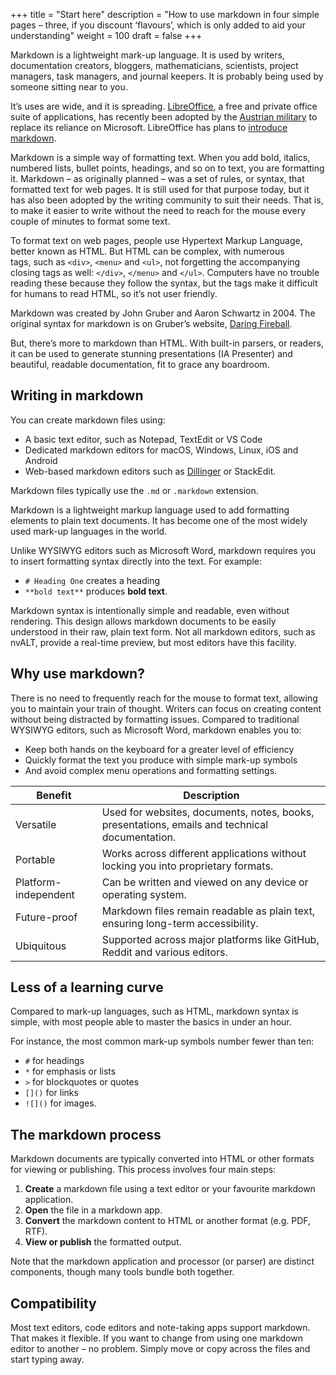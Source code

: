 +++
title = "Start here"
description = "How to use markdown in four simple pages – three, if you discount ‘flavours’, which is only added to aid your understanding"
weight = 100
draft = false
+++

Markdown is a lightweight mark-up language. It is used by writers, documentation creators, bloggers, mathematicians, scientists, project managers, task managers, and journal keepers. It is probably being used by someone sitting near to you.

It’s uses are wide, and it is spreading. [LibreOffice](https://www.libreoffice.org), a free and private office suite of applications, has recently been adopted by the [Austrian military](https://www.archyde.com/microsoft-is-retired-bundesheer-changes-to-libreoffice-it-security/) to replace its reliance on Microsoft. LibreOffice has plans to [introduce markdown](https://news.itsfoss.com/libreoffice-markdown-support/).

Markdown is a simple way of formatting text. When you add bold, italics, numbered lists, bullet points, headings, and so on to text, you are formatting it. Markdown – as originally planned – was a set of rules, or syntax, that formatted text for web pages. It is still used for that purpose today, but it has also been adopted by the writing community to suit their needs. That is, to make it easier to write without the need to reach for the mouse every couple of minutes to format some text.

To format text on web pages, people use Hypertext Markup Language, better known as HTML. But HTML can be complex, with numerous tags, such as `<div>`, `<menu>` and `<ul>`, not forgetting the accompanying closing tags as well: `</div>`, `</menu>` and `</ul>`. Computers have no trouble reading these because they follow the syntax, but the tags make it difficult for humans to read HTML, so it’s not user friendly.

Markdown was created by John Gruber and Aaron Schwartz in 2004. The original syntax for markdown is on Gruber’s website, [Daring Fireball](https://daringfireball.net/projects/markdown/syntax).

But, there’s more to markdown than HTML. With built-in parsers, or readers, it can be used to generate stunning presentations (IA Presenter) and beautiful, readable documentation, fit to grace any boardroom.

## Writing in markdown

You can create markdown files using:

* A basic text editor, such as Notepad, TextEdit or VS Code
* Dedicated markdown editors for macOS, Windows, Linux, iOS and Android
* Web-based markdown editors such as [Dillinger](https://dillinger.io) or StackEdit.

Markdown files typically use the `.md` or `.markdown` extension.

Markdown is a lightweight markup language used to add formatting elements to plain text documents. It has become one of the most widely used mark-up languages in the world.

Unlike WYSIWYG editors such as Microsoft Word, markdown requires you to insert formatting syntax directly into the text. For example:

* `# Heading One` creates a heading
* `**bold text**` produces **bold text**.

Markdown syntax is intentionally simple and readable, even without rendering. This design allows markdown documents to be easily understood in their raw, plain text form. Not all markdown editors, such as nvALT, provide a real-time preview, but most editors have this facility.

## Why use markdown?

There is no need to frequently reach for the mouse to format text, allowing you to maintain your train of thought. Writers can focus on creating content without being distracted by formatting issues. Compared to traditional WYSIWYG editors, such as Microsoft Word, markdown enables you to:

- Keep both hands on the keyboard for a greater level of efficiency
- Quickly format the text you produce with simple mark-up symbols
- And avoid complex menu operations and formatting settings.

| **Benefit**              | **Description**                                                                                |
| ------------------------ | ---------------------------------------------------------------------------------------------- |
| Versatile            | Used for websites, documents, notes, books, presentations, emails and technical documentation. |
| Portable             | Works across different applications without locking you into proprietary formats.              |
| Platform-independent | Can be written and viewed on any device or operating system.                                   |
| Future-proof         | Markdown files remain readable as plain text, ensuring long-term accessibility.                |
| Ubiquitous           | Supported across major platforms like GitHub, Reddit and various editors.                      |

## Less of a learning curve

Compared to mark-up languages, such as HTML, markdown syntax is simple, with most people able to master the basics in under an hour.

For instance, the most common mark-up symbols number fewer than ten:

- `#` for headings
- `*` for emphasis or lists
- `>` for blockquotes or quotes
- `[]()` for links
- `![]()` for images.

## The markdown process

Markdown documents are typically converted into HTML or other formats for viewing or publishing. This process involves four main steps:

1. **Create** a markdown file using a text editor or your favourite markdown application.
2. **Open** the file in a markdown app.
3. **Convert** the markdown content to HTML or another format (e.g. PDF, RTF).
4. **View or publish** the formatted output.

Note that the markdown application and processor (or parser) are distinct components, though many tools bundle both together.

## Compatibility

Most text editors, code editors and note-taking apps support markdown. That makes it flexible. If you want to change from using one markdown editor to another – no problem. Simply move or copy across the files and start typing away.